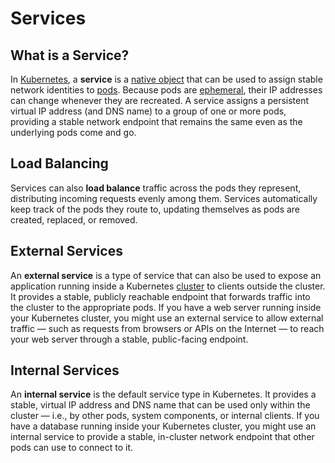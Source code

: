
# Services

## What is a Service?

In [Kubernetes](what-is-kubernetes), a **service** is a [native object](native-objects) that can be used to assign
stable network identities to [pods](pods).
Because pods are [ephemeral](../concepts/ephemerality), their IP addresses can change whenever they are recreated.
A service assigns a persistent virtual IP address (and DNS name) to a group of one or more pods, providing a stable
network endpoint that remains the same even as the underlying pods come and go.

## Load Balancing

Services can also **load balance** traffic across the pods they represent, distributing incoming requests evenly among 
them. Services automatically keep track of the pods they route to, updating themselves as pods are created, replaced, 
or removed.

## External Services

An **external service** is a type of service that can also be used to expose an application running inside a Kubernetes
[cluster](clusters) to clients outside the cluster. 
It provides a stable, publicly reachable endpoint that forwards traffic into the cluster to the appropriate pods.
If you have a web server running inside your Kubernetes cluster, you might use an external service to allow external
traffic — such as requests from browsers or APIs on the Internet — to reach your web server through a stable, 
public-facing endpoint.

## Internal Services

An **internal service** is the default service type in Kubernetes. It provides a stable, virtual IP address and DNS name 
that can be used only within the cluster — i.e., by other pods, system components, or internal clients.
If you have a database running inside your Kubernetes cluster, you might use an internal service to provide a stable, 
in-cluster network endpoint that other pods can use to connect to it.
